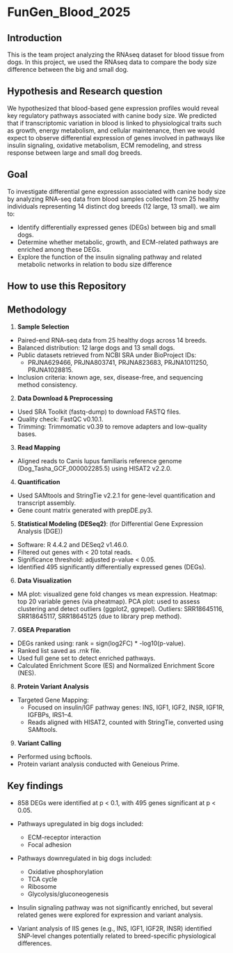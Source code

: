 # FunGen_Blood_2025

## Introduction
This is the team project analyzing the RNAseq dataset for blood tissue from dogs. In this project, we used the RNAseq data to compare the body size difference between the big and small dog. 

## Hypothesis and Research question
We hypothesized that blood-based gene expression profiles would reveal key regulatory pathways associated with canine body size. We predicted that if transcriptomic variation in blood is linked to physiological traits such as growth, energy metabolism, and cellular maintenance, then we would expect to observe differential expression of genes involved in pathways like insulin signaling, oxidative metabolism, ECM remodeling, and stress response between large and small dog breeds.

## Goal
To investigate differential gene expression associated with canine body size by analyzing RNA-seq data from blood samples collected from 25 healthy individuals representing 14 distinct dog breeds (12 large, 13 small). we aim to:

- Identify differentially expressed genes (DEGs) between big and small dogs.
- Determine whether metabolic, growth, and ECM-related pathways are enriched among these DEGs.
- Explore the function of the insulin signaling pathway and related metabolic networks in relation to bodu size difference

## How to use this Repository


## Methodology
1. **Sample Selection**
- Paired-end RNA-seq data from 25 healthy dogs across 14 breeds.
- Balanced distribution: 12 large dogs and 13 small dogs.
- Public datasets retrieved from NCBI SRA under BioProject IDs:
    - PRJNA629466, PRJNA803741, PRJNA823683, PRJNA1011250, PRJNA1028815.
- Inclusion criteria: known age, sex, disease-free, and sequencing method consistency.

2. **Data Download & Preprocessing**
- Used SRA Toolkit (fastq-dump) to download FASTQ files.
- Quality check: FastQC v0.10.1.
- Trimming: Trimmomatic v0.39 to remove adapters and low-quality bases.

3. **Read Mapping**
- Aligned reads to Canis lupus familiaris reference genome (Dog_Tasha_GCF_000002285.5) using HISAT2 v2.2.0.

4. **Quantification**
- Used SAMtools and StringTie v2.2.1 for gene-level quantification and transcript assembly.
- Gene count matrix generated with prepDE.py3.

5. **Statistical Modeling (DESeq2)**: (for Differential Gene Expression Analysis (DGE))
- Software: R 4.4.2 and DESeq2 v1.46.0.
- Filtered out genes with < 20 total reads.
- Significance threshold: adjusted p-value < 0.05.
- Identified 495 significantly differentially expressed genes (DEGs).

6. **Data Visualization**
- MA plot: visualized gene fold changes vs mean expression.
Heatmap: top 20 variable genes (via pheatmap).
PCA plot: used to assess clustering and detect outliers (ggplot2, ggrepel).
Outliers: SRR18645116, SRR18645117, SRR18645125 (due to library prep method).

7. **GSEA Preparation**
- DEGs ranked using: rank = sign(log2FC) * -log10(p-value).
- Ranked list saved as .rnk file.
- Used full gene set to detect enriched pathways.
- Calculated Enrichment Score (ES) and Normalized Enrichment Score (NES).

8. **Protein Variant Analysis**
- Targeted Gene Mapping:
    - Focused on insulin/IGF pathway genes: INS, IGF1, IGF2, INSR, IGF1R, IGFBPs, IRS1–4.
    - Reads aligned with HISAT2, counted with StringTie, converted using SAMtools.

9. **Variant Calling**
- Performed using bcftools.
- Protein variant analysis conducted with Geneious Prime.

## Key findings
- 858 DEGs were identified at p < 0.1, with 495 genes significant at p < 0.05.
- Pathways upregulated in big dogs included:
    - ECM-receptor interaction
    - Focal adhesion 
- Pathways downregulated in big dogs included:
    - Oxidative phosphorylation
    - TCA cycle
    - Ribosome
    - Glycolysis/gluconeogenesis
- Insulin signaling pathway was not significantly enriched, but several related genes were explored for expression and variant analysis.

-  Variant analysis of IIS genes (e.g., INS, IGF1, IGF2R, INSR) identified SNP-level changes potentially related to breed-specific physiological differences.
